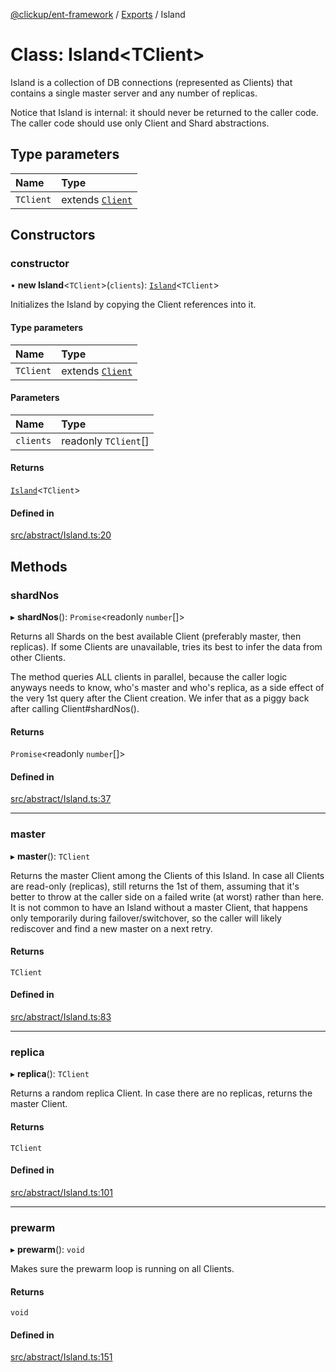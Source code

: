 [@clickup/ent-framework](../README.md) / [Exports](../modules.md) / Island

# Class: Island\<TClient\>

Island is a collection of DB connections (represented as Clients) that
contains a single master server and any number of replicas.

Notice that Island is internal: it should never be returned to the caller
code. The caller code should use only Client and Shard abstractions.

## Type parameters

| Name | Type |
| :------ | :------ |
| `TClient` | extends [`Client`](Client.md) |

## Constructors

### constructor

• **new Island**\<`TClient`\>(`clients`): [`Island`](Island.md)\<`TClient`\>

Initializes the Island by copying the Client references into it.

#### Type parameters

| Name | Type |
| :------ | :------ |
| `TClient` | extends [`Client`](Client.md) |

#### Parameters

| Name | Type |
| :------ | :------ |
| `clients` | readonly `TClient`[] |

#### Returns

[`Island`](Island.md)\<`TClient`\>

#### Defined in

[src/abstract/Island.ts:20](https://github.com/clickup/ent-framework/blob/master/src/abstract/Island.ts#L20)

## Methods

### shardNos

▸ **shardNos**(): `Promise`\<readonly `number`[]\>

Returns all Shards on the best available Client (preferably master, then
replicas). If some Clients are unavailable, tries its best to infer the
data from other Clients.

The method queries ALL clients in parallel, because the caller logic
anyways needs to know, who's master and who's replica, as a side effect of
the very 1st query after the Client creation. We infer that as a piggy back
after calling Client#shardNos().

#### Returns

`Promise`\<readonly `number`[]\>

#### Defined in

[src/abstract/Island.ts:37](https://github.com/clickup/ent-framework/blob/master/src/abstract/Island.ts#L37)

___

### master

▸ **master**(): `TClient`

Returns the master Client among the Clients of this Island. In case all
Clients are read-only (replicas), still returns the 1st of them, assuming
that it's better to throw at the caller side on a failed write (at worst)
rather than here. It is not common to have an Island without a master
Client, that happens only temporarily during failover/switchover, so the
caller will likely rediscover and find a new master on a next retry.

#### Returns

`TClient`

#### Defined in

[src/abstract/Island.ts:83](https://github.com/clickup/ent-framework/blob/master/src/abstract/Island.ts#L83)

___

### replica

▸ **replica**(): `TClient`

Returns a random replica Client. In case there are no replicas, returns the
master Client.

#### Returns

`TClient`

#### Defined in

[src/abstract/Island.ts:101](https://github.com/clickup/ent-framework/blob/master/src/abstract/Island.ts#L101)

___

### prewarm

▸ **prewarm**(): `void`

Makes sure the prewarm loop is running on all Clients.

#### Returns

`void`

#### Defined in

[src/abstract/Island.ts:151](https://github.com/clickup/ent-framework/blob/master/src/abstract/Island.ts#L151)
